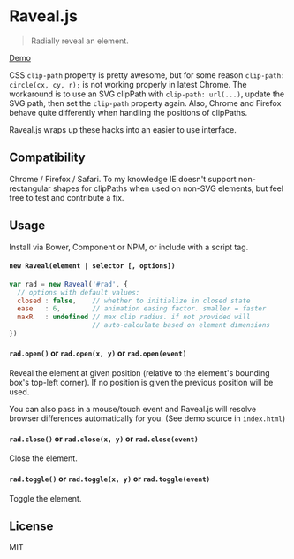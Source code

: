# Raveal.js

> Radially reveal an element.

[Demo](http://yyx990803.github.io/raveal/)

CSS `clip-path` property is pretty awesome, but for some reason `clip-path: circle(cx, cy, r);` is not working properly in latest Chrome. The workaround is to use an SVG clipPath with `clip-path: url(...)`, update the SVG path, then set the `clip-path` property again. Also, Chrome and Firefox behave quite differently when handling the positions of clipPaths.

Raveal.js wraps up these hacks into an easier to use interface.

## Compatibility

Chrome / Firefox / Safari. To my knowledge IE doesn't support non-rectangular shapes for clipPaths when used on non-SVG elements, but feel free to test and contribute a fix.

## Usage

Install via Bower, Component or NPM, or include with a script tag.

#### `new Raveal(element | selector [, options])`

```js
var rad = new Raveal('#rad', {
  // options with default values:
  closed : false,    // whether to initialize in closed state
  ease   : 6,        // animation easing factor. smaller = faster
  maxR   : undefined // max clip radius. if not provided will
                     // auto-calculate based on element dimensions
})
```

#### `rad.open()` or `rad.open(x, y)` or `rad.open(event)`

Reveal the element at given position (relative to the element's bounding box's top-left corner). If no position is given the previous position will be used.

You can also pass in a mouse/touch event and Raveal.js will resolve browser differences automatically for you. (See demo source in `index.html`)

#### `rad.close()` or `rad.close(x, y)` or `rad.close(event)`

Close the element.

#### `rad.toggle()` or `rad.toggle(x, y)` or `rad.toggle(event)`

Toggle the element.

## License

MIT